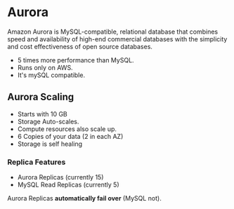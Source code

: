 # Aurora

Amazon Aurora is MySQL-compatible, relational database that combines speed and availability of high-end commercial databases with the simplicity and cost effectiveness of open source databases.

- 5 times more performance than MySQL.
- Runs only on AWS.
- It's mySQL compatible.

## Aurora Scaling

- Starts with 10 GB
- Storage Auto-scales.
- Compute resources also scale up.
- 6 Copies of your data (2 in each AZ)
- Storage is self healing

### Replica Features

- Aurora Replicas (currently 15)
- MySQL Read Replicas (currently 5)

Aurora Replicas **automatically fail over** (MySQL not).
